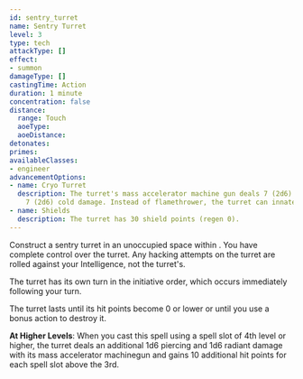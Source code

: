 ```yaml
---
id: sentry_turret
name: Sentry Turret
level: 3
type: tech
attackType: []
effect:
- summon
damageType: []
castingTime: Action
duration: 1 minute
concentration: false
distance:
  range: Touch
  aoeType: 
  aoeDistance: 
detonates: 
primes: 
availableClasses:
- engineer
advancementOptions:
- name: Cryo Turret
  description: The turret's mass accelerator machine gun deals 7 (2d6) piercing and
    7 (2d6) cold damage. Instead of flamethrower, the turret can innately cast cryo beam 5 times per day.
- name: Shields
  description: The turret has 30 shield points (regen 0).
---
```

Construct a sentry turret in an unoccupied space within <me-distance length="5" />. You have complete control over the turret. Any hacking
attempts on the turret are rolled against your Intelligence, not the turret's.

The turret has its own turn in the initiative order, which occurs immediately following your turn.

The turret lasts until its hit points become 0 or lower or until you use a bonus action to destroy it.

__At Higher Levels__: When you cast this spell using a spell slot of 4th level or higher, the turret deals an additional
1d6 piercing and 1d6 radiant damage with its mass accelerator machinegun and gains 10 additional hit points for
each spell slot above the 3rd.
